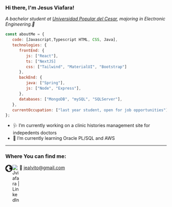 ### Hi there, I'm Jesus Viafara!

<p><em>A bachelor student at <a href="https://hogent.be">Universidad Popular del Cesar</a>, majoring in Electronic Engineering.📡</br>
</em></p>


```javascript
const aboutMe = {
   code: [Javascript,Typescript HTML, CSS, Java],
   technologies: {
      frontEnd: {
         js: ["React"],
         ts: ["NextJS]
         css: ["Tailwind", "MaterialUI", "Bootstrap"]
      },
      backEnd: {
         java: ["Spring"],
         js: ["Node", "Express"],
      },
      databases: ["MongoDB", "mySQL", "SQLServer"],
   },
   currentOccupation: ["last year student, open for job opportunities"],
};
```

- 🩺 I’m currently working on a clinic histories management site for indepedents doctors 
- 🌱 I’m currently learning Oracle PL/SQL and AWS

---
### Where You can find me:

[<img align="left" alt="Jviafara" width="22px" src="https://raw.githubusercontent.com/iconic/open-iconic/master/svg/globe.svg" />][website]
[<img align="left" alt="Jviafara | LinkedIn" width="22px" src="https://cdn.jsdelivr.net/npm/simple-icons@v3/icons/linkedin.svg" />][linkedin]
📧 jealvito@gmail.com




[website]: https://jesusviafara.netlify.app/
[linkedin]: https://www.linkedin.com/in/jesusviafara/

